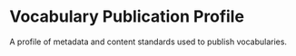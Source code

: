 # Vocabulary Publication Profile

A profile of metadata and content standards used to publish vocabularies.